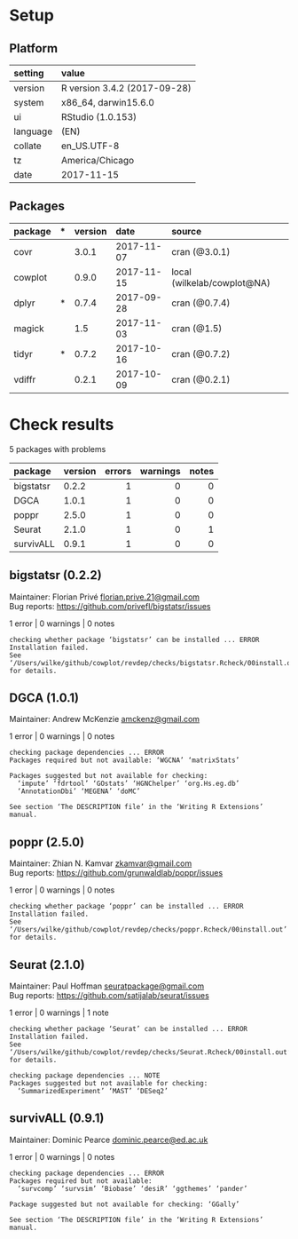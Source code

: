 # Setup

## Platform

|setting  |value                        |
|:--------|:----------------------------|
|version  |R version 3.4.2 (2017-09-28) |
|system   |x86_64, darwin15.6.0         |
|ui       |RStudio (1.0.153)            |
|language |(EN)                         |
|collate  |en_US.UTF-8                  |
|tz       |America/Chicago              |
|date     |2017-11-15                   |

## Packages

|package |*  |version |date       |source                      |
|:-------|:--|:-------|:----------|:---------------------------|
|covr    |   |3.0.1   |2017-11-07 |cran (@3.0.1)               |
|cowplot |   |0.9.0   |2017-11-15 |local (wilkelab/cowplot@NA) |
|dplyr   |*  |0.7.4   |2017-09-28 |cran (@0.7.4)               |
|magick  |   |1.5     |2017-11-03 |cran (@1.5)                 |
|tidyr   |*  |0.7.2   |2017-10-16 |cran (@0.7.2)               |
|vdiffr  |   |0.2.1   |2017-10-09 |cran (@0.2.1)               |

# Check results

5 packages with problems

|package   |version | errors| warnings| notes|
|:---------|:-------|------:|--------:|-----:|
|bigstatsr |0.2.2   |      1|        0|     0|
|DGCA      |1.0.1   |      1|        0|     0|
|poppr     |2.5.0   |      1|        0|     0|
|Seurat    |2.1.0   |      1|        0|     1|
|survivALL |0.9.1   |      1|        0|     0|

## bigstatsr (0.2.2)
Maintainer: Florian Privé <florian.prive.21@gmail.com>  
Bug reports: https://github.com/privefl/bigstatsr/issues

1 error  | 0 warnings | 0 notes

```
checking whether package ‘bigstatsr’ can be installed ... ERROR
Installation failed.
See ‘/Users/wilke/github/cowplot/revdep/checks/bigstatsr.Rcheck/00install.out’ for details.
```

## DGCA (1.0.1)
Maintainer: Andrew McKenzie <amckenz@gmail.com>

1 error  | 0 warnings | 0 notes

```
checking package dependencies ... ERROR
Packages required but not available: ‘WGCNA’ ‘matrixStats’

Packages suggested but not available for checking:
  ‘impute’ ‘fdrtool’ ‘GOstats’ ‘HGNChelper’ ‘org.Hs.eg.db’
  ‘AnnotationDbi’ ‘MEGENA’ ‘doMC’

See section ‘The DESCRIPTION file’ in the ‘Writing R Extensions’
manual.
```

## poppr (2.5.0)
Maintainer: Zhian N. Kamvar <zkamvar@gmail.com>  
Bug reports: https://github.com/grunwaldlab/poppr/issues

1 error  | 0 warnings | 0 notes

```
checking whether package ‘poppr’ can be installed ... ERROR
Installation failed.
See ‘/Users/wilke/github/cowplot/revdep/checks/poppr.Rcheck/00install.out’ for details.
```

## Seurat (2.1.0)
Maintainer: Paul Hoffman <seuratpackage@gmail.com>  
Bug reports: https://github.com/satijalab/seurat/issues

1 error  | 0 warnings | 1 note 

```
checking whether package ‘Seurat’ can be installed ... ERROR
Installation failed.
See ‘/Users/wilke/github/cowplot/revdep/checks/Seurat.Rcheck/00install.out’ for details.

checking package dependencies ... NOTE
Packages suggested but not available for checking:
  ‘SummarizedExperiment’ ‘MAST’ ‘DESeq2’
```

## survivALL (0.9.1)
Maintainer: Dominic Pearce <dominic.pearce@ed.ac.uk>

1 error  | 0 warnings | 0 notes

```
checking package dependencies ... ERROR
Packages required but not available:
  ‘survcomp’ ‘survsim’ ‘Biobase’ ‘desiR’ ‘ggthemes’ ‘pander’

Package suggested but not available for checking: ‘GGally’

See section ‘The DESCRIPTION file’ in the ‘Writing R Extensions’
manual.
```

